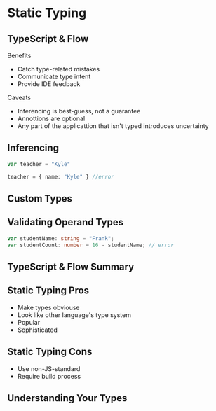 # Static Typing

## TypeScript & Flow

Benefits
- Catch type-related mistakes
- Communicate type intent
- Provide IDE feedback

Caveats
- Inferencing is best-guess, not a guarantee
- Annottions are optional
- Any part of the applicattion that isn't typed introduces uncertainty

## Inferencing

```typescript
var teacher = "Kyle"

teacher = { name: "Kyle" } //error
```

## Custom Types

## Validating Operand Types

```typescript
var studentName: string = "Frank";
var studentCount: number = 16 - studentName; // error
```

## TypeScript & Flow Summary

## Static Typing Pros

- Make types obviouse
- Look like other language's type system
- Popular
- Sophisticated

## Static Typing Cons

- Use non-JS-standard
- Require build process

## Understanding Your Types

